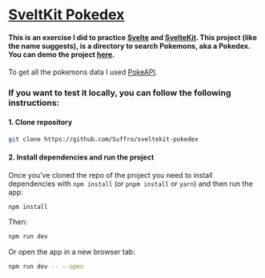 # [SveltKit Pokedex](https://sveltekitpokedex-8934.netlify.app/)

#### This is an exercise I did to practice [Svelte](https://svelte.dev/) and [SvelteKit](https://kit.svelte.dev/). This project (like the name suggests), is a directory to search Pokemons, aka a Pokedex. You can demo the project [here](https://sveltekitpokedex-8934.netlify.app/).

To get all the pokemons data I used [PokeAPI](https://pokeapi.co/).

### If you want to test it locally, you can follow the following instructions:

#### 1. Clone repository
```bash
git clone https://github.com/Suffro/sveltekit-pokedex
```

#### 2. Install dependencies and run the project

Once you've cloned the repo of the project you need to install dependencies with `npm install` (or `pnpm install` or `yarn`) and then run the app:
```bash
npm install
```
Then:
```bash
npm run dev
```
Or open the app in a new browser tab:
```bash
npm run dev -- --open
```
